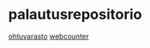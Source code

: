 # palautusrepositorio
[ohtuvarasto](https://github.com/lottapispa/ohtuvarasto.git)
[webcounter](https://github.com/lottapispa/webcounter.git)
